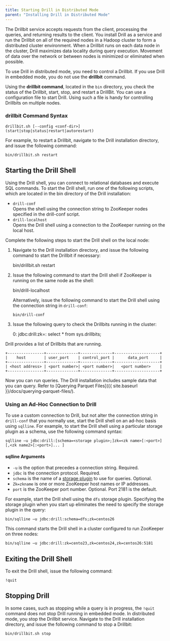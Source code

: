 ```yaml
---
title: Starting Drill in Distributed Mode
parent: "Installing Drill in Distributed Mode"
---
```


The Drillbit service accepts requests from the client, processing the queries, and returning results to the client. You install Drill as a service and run the Drillbit on all of the required nodes in a Hadoop cluster to form a distributed cluster environment. When a Drillbit runs on each data node in the cluster, Drill maximizes data locality during query execution. Movement of data over the network or between nodes is minimized or eliminated when possible.

To use Drill in distributed mode, you need to control a Drillbit. If you use Drill in embedded mode, you do not use the **drillbit** command. 

Using the **drillbit command**, located in the `bin` directory, you check the status of the Drillbit, start, stop, and restart a DrillBit. You can use a configuration file to start Drill. Using such a file is handy for controlling Drillbits on multiple nodes.

### drillbit Command Syntax

    drillbit.sh [--config <conf-dir>] (start|stop|status|restart|autorestart)

For example, to restart a Drillbit, navigate to the Drill installation directory, and issue the following command:

    bin/drillbit.sh restart

## Starting the Drill Shell
Using the Drill shell, you can connect to relational databases and execute SQL commands. To start the Drill shell, run one of the following scripts, which are located in the bin directory of the Drill installation:

* `drill-conf`  
  Opens the shell using the connection string to ZooKeeper nodes specified in the drill-conf script.  
* `drill-localhost`  
  Opens the Drill shell using a connection to the ZooKeeper running on the local host.

Complete the following steps to start the Drill shell on the local node:

  1. Navigate to the Drill installation directory, and issue the following command to start the Drillbit if necessary:
  
        bin/drillbit.sh restart
  2. Issue the following command to start the Drill shell if ZooKeeper is running on the same node as the shell:
  
        bin/drill-localhost
     
     Alternatively, issue the following command to start the Drill shell using the connection string in `drill-conf`:

         bin/drill-conf

  3. Issue the following query to check the Drillbits running in the cluster:
  
        0: jdbc:drill:zk=<zk1host>:<port> select * from sys.drillbits;

Drill provides a list of Drillbits that are running.

    +----------------+--------------+--------------+--------------------+
    |    host        | user_port    | control_port |      data_port     |
    +----------------+--------------+--------------+--------------------+
    | <host address> | <port number>| <port number>|   <port number>    |
    +----------------+--------------+--------------+--------------------+

Now you can run queries. The Drill installation includes sample data
that you can query. Refer to [Querying Parquet Files]({{ site.baseurl }}/docs/querying-parquet-files/).

### Using an Ad-Hoc Connection to Drill
To use a custom connection to Drill, but not alter the connection string in `drill-conf` that you normally use, start the Drill shell on an ad-hoc basis using `sqlline`. For example, to start the Drill shell using a particular storage plugin as a schema, use the following command syntax: 

    sqlline –u jdbc:drill:[schema=<storage plugin>;]zk=<zk name>[:<port>][,<zk name2>[:<port>]... ]

#### sqlline Arguments 

* `-u` is the option that precedes a connection string. Required.  
* `jdbc` is the connection protocol. Required.  
* `schema` is the name of a [storage plugin]({{site.baseurl}}/docs/storage-plugin-registration) to use for queries. Optional.  
* `Zk=zkname` is one or more ZooKeeper host names or IP addresses.  
* `port` is the ZooKeeper port number. Optional. Port 2181 is the default.  

For example, start the Drill shell using the `dfs` storage plugin. Specifying the storage plugin when you start up eliminates the need to specify the storage plugin in the query:

    bin/sqlline –u jdbc:drill:schema=dfs;zk=centos26

This command starts the Drill shell in a cluster configured to run ZooKeeper on three nodes:

    bin/sqlline –u jdbc:drill:zk=cento23,zk=centos24,zk=centos26:5181

## Exiting the Drill Shell

To exit the Drill shell, issue the following command:

    !quit

## Stopping Drill

In some cases, such as stopping while a query is in progress, the `!quit` command does not stop Drill running in embedded mode. In distributed mode, you stop the Drillbit service. Navigate to the Drill installation directory, and issue the following command to stop a Drillbit:
  
    bin/drillbit.sh stop
